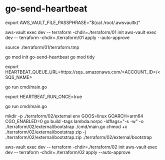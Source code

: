 # go-send-heartbeat

export AWS_VAULT_FILE_PASSPHRASE="$(cat /root/.awsvaultk)"

aws-vault exec dev -- terraform -chdir=./terraform/01 init
aws-vault exec dev -- terraform -chdir=./terraform/01 apply --auto-approve

source ./terraform/01/terraform.tmp

go mod init go-send-heartbeat
go mod tidy

export HEARTBEAT_QUEUE_URL=https://sqs.<REGION>.amazonaws.com/<ACCOUNT_ID>/<SQS_NAME>

go run cmd/main.go

export HEARTBEAT_RUN_ONCE=true

go run cmd/main.go

mkdir -p ./terraform/02/external
env GOOS=linux GOARCH=arm64 CGO_ENABLED=0 go build -tags lambda.norpc -ldflags="-s -w" -o ./terraform/02/external/bootstrap ./cmd/main.go
chmod +x ./terraform/02/external/bootstrap
zip -j ./terraform/02/external/bootstrap.zip ./terraform/02/external/bootstrap

aws-vault exec dev -- terraform -chdir=./terraform/02 init
aws-vault exec dev -- terraform -chdir=./terraform/02 apply --auto-approve
